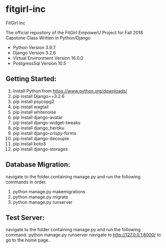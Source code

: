 # fitgirl-inc
FitGirl Inc

The official repository of the FitGirl EmpowerU Project for Fall 2018 Capstone Class
Written in Python/Django
* Python Version 3.9.7
* Django Version 3.2.6
* Virtual Environment Version 16.0.0
* PostgressSql Version 10.5
## Getting Started:
1. Install Python from https://www.python.org/downloads/
2. pip install Django==3.2.6
3. pip install psycopg2
4. pip install wagtail
5. pip install whitenoise
6. pip install django-avatar
7.  pip install django-widget-tweaks
8. pip install django_heroku
9. pip install django-crispy-forms
10. pip install django-decouple
11. pip install boto3
12. pip install django-storages
## Database Migration:
navigate to the folder containing manage.py and run the following commands in order.
1. python manage.py makemigrations
2. python manage.py migrate
3. python manage.py runserver
## Test Server:
navigate to the folder containing manage.py and run the following command.
python manage.py runserver
navigate to http://127.0.0.1:8000/ to go to the home page..
